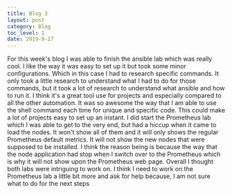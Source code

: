 ```yaml
---
title: Blog 3
layout: post
category: Blog
toc_level: 1
date: 2019-9-27
---
```


For this week's blog I was able to finish the  ansible lab which was really cool. I like the way it was easy to set up it but  took some minor  configurations. Which in this case I had to research  specific commands. It only took a little research to understand what I had to do for those commands, but it took a lot of research to understand what ansible and how to run it. I think it's a great tool use for projects and especially compared to all the other  automation. It was so awesome the way that I am able to use the shell command each time for unique and specific code. This could make a lot of projects easy to set up an instant. I did start the Prometheus lab which I was able to get to the very end, but had a hiccup when it came to load the nodes. It won't show all of them and it will only  shows the regular Prometheus default metrics. It will not show the new nodes that  were supposed to be installed. I think the reason being is because the way that the node application had stop when I switch over to the Prometheus  which is why it will not show upon the Prometheus  web page. Overall I thought  both labs were intriguing  to work on. I think I need to work on the Prometheus lab a little bit more and ask for help because, I am not sure what to do for the next steps
